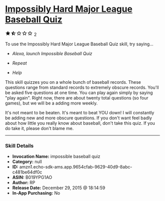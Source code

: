 # [Impossibly Hard Major League Baseball Quiz](http://alexa.amazon.com/#skills/amzn1.echo-sdk-ams.app.9654cfab-9629-40d9-8abc-c481be64df0c)
![1.5 stars](../../images/ic_star_black_18dp_1x.png)![1.5 stars](../../images/ic_star_half_black_18dp_1x.png)![1.5 stars](../../images/ic_star_border_black_18dp_1x.png)![1.5 stars](../../images/ic_star_border_black_18dp_1x.png)![1.5 stars](../../images/ic_star_border_black_18dp_1x.png) 2

To use the Impossibly Hard Major League Baseball Quiz skill, try saying...

* *Alexa, launch Impossible Baseball Quiz*

* *Repeat*

* *Help*

This skill quizzes you on a whole bunch of baseball records. These questions range from standard records to extremely obscure records. You'll be asked five questions at one time. You can play again simply by saying "play again". Right now, there are about twenty total questions (so four games), but we will be a adding more weekly. 

It's not meant to be beaten. It's meant to beat YOU down! I will constantly be adding new and more obscure questions. If you don't want feel badly about how little you really know about baseball, don't take this quiz. If you do take it, please don't blame me.

***

### Skill Details

* **Invocation Name:** impossible baseball quiz
* **Category:** null
* **ID:** amzn1.echo-sdk-ams.app.9654cfab-9629-40d9-8abc-c481be64df0c
* **ASIN:** B019YPG1AO
* **Author:** RP
* **Release Date:** December 29, 2015 @ 18:14:59
* **In-App Purchasing:** No

